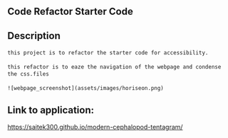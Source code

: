 ## Code Refactor Starter Code

## Description

    this project is to refactor the starter code for accessibility.

    this refactor is to eaze the navigation of the webpage and condense the css.files

    ![webpage_screenshot](assets/images/horiseon.png)

## Link to application:
https://saitek300.github.io/modern-cephalopod-tentagram/

